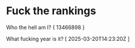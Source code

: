 # Fuck the rankings

Who the hell am I?
{ 13466898 }

What fucking year is it?
[ 2025-03-20T14:23:20Z ]
